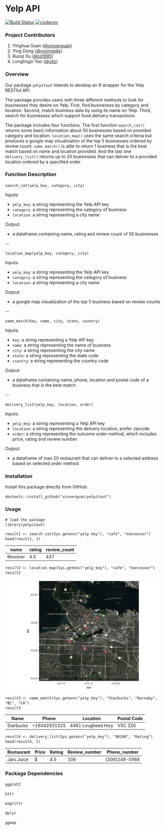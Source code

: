 # Yelp API   
   
[![Build Status](https://travis-ci.org/vinverguan/yelpitout.svg?branch=master)](https://travis-ci.org/vinverguan/yelpitout)
[![codecov](https://codecov.io/gh/vinverguan/yelpitout/branch/master/graphs/badge.svg)](https://codecov.io/gh/vinverguan/yelpitout/)
     
### Project Contributors

1. Yinghua Guan ([@vinverguan](https://github.com/vinverguan))
2. Ying Dong ([@yvonnedy](http://github.com/yvonnedy))
3. Ruoqi Xu ([@rq1995](https://github.com/rq1995))
4. Longlingzi Yao ([@yllz](https://github.com/yllz))

### Overview   
  
Our package `yelpitout` intends to develop an R wrapper for the Yelp RESTful API.

The package provides users with three different methods to look for businesses they desire on Yelp. First, find businesses by category and location. Second, match business data by using its name on Yelp. Third, search for businesses which support food delivery transactions.

The package includes four functions. The first function `search_cat()` returns some basic information about 50 businesses based on provided category and location. `location_map()` uses the same search criteria but produces a google map visualization of the top 5 businesses ordered by review count. `name_match()` is able to return 1 business that is the best match based on name and location provided. And the last one `delivery_list()` returns up to 20 businesses that can deliver to a provided location ordered by a specified order.     

### Function Description

`search_cat(yelp_key, category, city)`  

Inputs: 

- `yelp_key`: a string representing the Yelp API key
- `category`: a string representing the category of business
- `location`: a string representing a city name

Output:   

- a dataframe containing name, rating and review count of 50 businesses

--

`location_map(yelp_key, category, city)`      

Inputs: 

- `yelp_key`: a string representing the Yelp API key
- `category`: a string representing the category of business
- `location`: a string representing a city name

Output:    

- a google map visualization of the top 5 business based on review counts

--

`name_match(key, name, city, state, country)`    
 
Inputs:   

- `key`: a string representing a Yelp API key
- `name`: a string representing the name of business
- `city`: a string representing the city name
- `state`: a string representing the state code
- `country`: a string representing the country code

Output:  

- a dataframe containing name, phone, location and postal code of a business that is the best match

--

`delivery_list(yelp_key, location, order)`     

Inputs:   

- `yelp_key`: a string representing a Yelp API key
- `location`: a string representing the delivery location, prefer zipcode
- `order`: a string representing the outcome order method, which includes price, rating and review number

Output:  

- a dataframe of max 20 restaurant that can deliver to a selected address based on selected order method
       
### Installation  
   
Install this package directly from GitHub:

`devtools::install_github("vinverguan/yelpitout")`          
          
### Usage 
   
```
# load the package                                                   
library(yelpitout)
```  
```
result1 <- search_cat(Sys.getenv("yelp_key"), "cafe", "Vancouver")
head(result1, 1)
```   
| name | rating | review_count| 
| --- | -------- | -------- | 
| Revolver | 4.5 | 437 |    

```
result2 <- location_map(Sys.getenv("yelp_key"), "cafe", "Vancouver")
result2
```   
![](image/function3_output.png) 
   
```
result3 <- name_match(Sys.getenv("yelp_key"), "Starbucks", "Burnaby", "BC", "CA")
result3
```   
| Name | Phone | Location | Postal Code |
| --- | -------- | -------- | -------- |
| Starbucks | +16042931325 | 4461 Lougheed Hwy | V5C 3Z6 |     
   
```
result4 <- delivery_list(Sys.getenv("yelp_key"), "98104", "Rating")
head(result4, 1)
```   
| Restaurant | Price | Rating | Review_number | Phone_number |
| ---------- | --- | -------- | -------- | -------- |
| Jars Juice | $ | 4.5 | 106 | (206)249-5988 | 
  
### Package Dependencies   
   
`ggplot2` 
   
`httr`    
 
`magrittr`  
   
`dplyr`    
 
`ggmap`